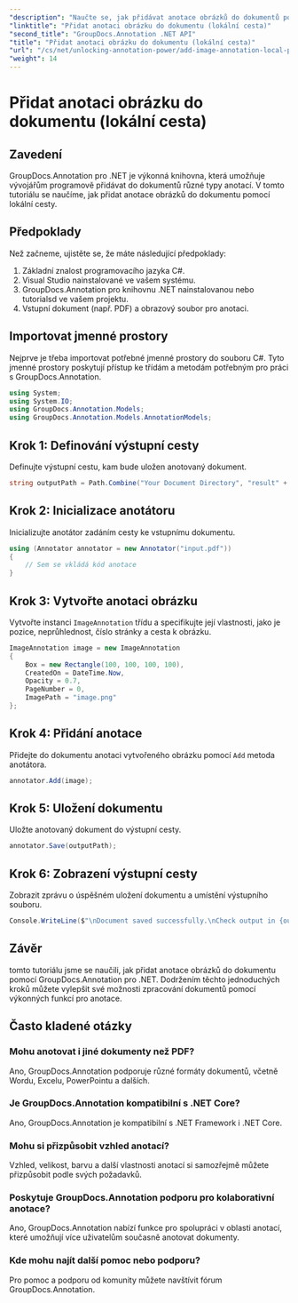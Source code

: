 ```yaml
---
"description": "Naučte se, jak přidávat anotace obrázků do dokumentů pomocí nástroje GroupDocs.Annotation pro .NET. Snadno vylepšete možnosti zpracování dokumentů."
"linktitle": "Přidat anotaci obrázku do dokumentu (lokální cesta)"
"second_title": "GroupDocs.Annotation .NET API"
"title": "Přidat anotaci obrázku do dokumentu (lokální cesta)"
"url": "/cs/net/unlocking-annotation-power/add-image-annotation-local-path/"
"weight": 14
---
```


# Přidat anotaci obrázku do dokumentu (lokální cesta)

## Zavedení
GroupDocs.Annotation pro .NET je výkonná knihovna, která umožňuje vývojářům programově přidávat do dokumentů různé typy anotací. V tomto tutoriálu se naučíme, jak přidat anotace obrázků do dokumentu pomocí lokální cesty.
## Předpoklady
Než začneme, ujistěte se, že máte následující předpoklady:
1. Základní znalost programovacího jazyka C#.
2. Visual Studio nainstalované ve vašem systému.
3. GroupDocs.Annotation pro knihovnu .NET nainstalovanou nebo tutorialsd ve vašem projektu.
4. Vstupní dokument (např. PDF) a obrazový soubor pro anotaci.
## Importovat jmenné prostory
Nejprve je třeba importovat potřebné jmenné prostory do souboru C#. Tyto jmenné prostory poskytují přístup ke třídám a metodám potřebným pro práci s GroupDocs.Annotation.
```csharp
using System;
using System.IO;
using GroupDocs.Annotation.Models;
using GroupDocs.Annotation.Models.AnnotationModels;
```

## Krok 1: Definování výstupní cesty
Definujte výstupní cestu, kam bude uložen anotovaný dokument.
```csharp
string outputPath = Path.Combine("Your Document Directory", "result" + Path.GetExtension("input.pdf"));
```
## Krok 2: Inicializace anotátoru
Inicializujte anotátor zadáním cesty ke vstupnímu dokumentu.
```csharp
using (Annotator annotator = new Annotator("input.pdf"))
{
    // Sem se vkládá kód anotace
}
```
## Krok 3: Vytvořte anotaci obrázku
Vytvořte instanci `ImageAnnotation` třídu a specifikujte její vlastnosti, jako je pozice, neprůhlednost, číslo stránky a cesta k obrázku.
```csharp
ImageAnnotation image = new ImageAnnotation
{
    Box = new Rectangle(100, 100, 100, 100),
    CreatedOn = DateTime.Now,
    Opacity = 0.7,
    PageNumber = 0,
    ImagePath = "image.png"
};
```
## Krok 4: Přidání anotace
Přidejte do dokumentu anotaci vytvořeného obrázku pomocí `Add` metoda anotátora.
```csharp
annotator.Add(image);
```
## Krok 5: Uložení dokumentu
Uložte anotovaný dokument do výstupní cesty.
```csharp
annotator.Save(outputPath);
```
## Krok 6: Zobrazení výstupní cesty
Zobrazit zprávu o úspěšném uložení dokumentu a umístění výstupního souboru.
```csharp
Console.WriteLine($"\nDocument saved successfully.\nCheck output in {outputPath}.");
```

## Závěr
tomto tutoriálu jsme se naučili, jak přidat anotace obrázků do dokumentu pomocí GroupDocs.Annotation pro .NET. Dodržením těchto jednoduchých kroků můžete vylepšit své možnosti zpracování dokumentů pomocí výkonných funkcí pro anotace.
## Často kladené otázky
### Mohu anotovat i jiné dokumenty než PDF?
Ano, GroupDocs.Annotation podporuje různé formáty dokumentů, včetně Wordu, Excelu, PowerPointu a dalších.
### Je GroupDocs.Annotation kompatibilní s .NET Core?
Ano, GroupDocs.Annotation je kompatibilní s .NET Framework i .NET Core.
### Mohu si přizpůsobit vzhled anotací?
Vzhled, velikost, barvu a další vlastnosti anotací si samozřejmě můžete přizpůsobit podle svých požadavků.
### Poskytuje GroupDocs.Annotation podporu pro kolaborativní anotace?
Ano, GroupDocs.Annotation nabízí funkce pro spolupráci v oblasti anotací, které umožňují více uživatelům současně anotovat dokumenty.
### Kde mohu najít další pomoc nebo podporu?
Pro pomoc a podporu od komunity můžete navštívit fórum GroupDocs.Annotation.